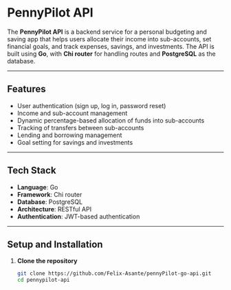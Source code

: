 # **PennyPilot API**

The **PennyPilot API** is a backend service for a personal budgeting and saving app that helps users allocate their income into sub-accounts, set financial goals, and track expenses, savings, and investments. The API is built using **Go**, with **Chi router** for handling routes and **PostgreSQL** as the database.

---

## **Features**

- User authentication (sign up, log in, password reset)
- Income and sub-account management
- Dynamic percentage-based allocation of funds into sub-accounts
- Tracking of transfers between sub-accounts
- Lending and borrowing management
- Goal setting for savings and investments

---

## **Tech Stack**

- **Language**: Go
- **Framework**: Chi router
- **Database**: PostgreSQL
- **Architecture**: RESTful API
- **Authentication**: JWT-based authentication

---

## **Setup and Installation**

1. **Clone the repository**
   ```bash
   git clone https://github.com/Felix-Asante/pennyPilot-go-api.git
   cd pennypilot-api
   ```
